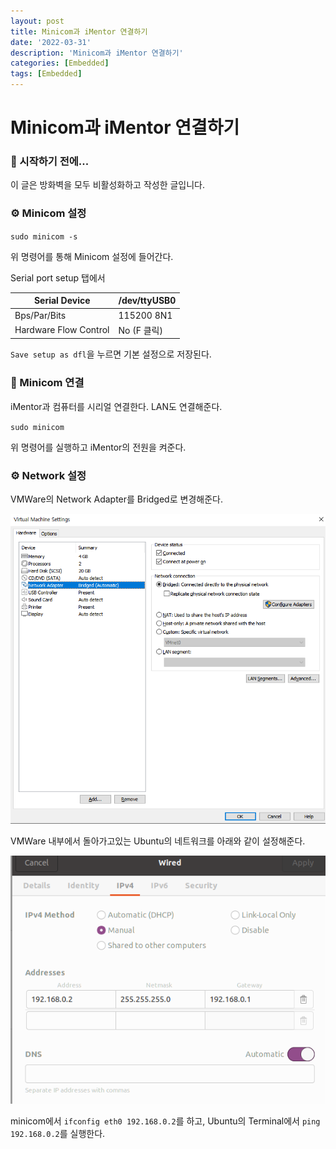 ```yaml
---
layout: post
title: Minicom과 iMentor 연결하기
date: '2022-03-31'
description: 'Minicom과 iMentor 연결하기'
categories: [Embedded]
tags: [Embedded]
---
```

# Minicom과 iMentor 연결하기

### 🎊 시작하기 전에...

이 글은 방화벽을 모두 비활성화하고 작성한 글입니다.

### ⚙ Minicom 설정

`sudo minicom -s`

위 명령어를 통해 Minicom 설정에 들어간다.

Serial port setup 탭에서

| Serial Device         | /dev/ttyUSB0 |
| --------------------- | ------------ |
| Bps/Par/Bits          | 115200 8N1   |
| Hardware Flow Control | No (F 클릭)  |

`Save setup as dfl`을 누르면 기본 설정으로 저장된다.

### 🔗 Minicom 연결

iMentor과 컴퓨터를 시리얼 연결한다. LAN도 연결해준다.

`sudo minicom`

위 명령어를 실행하고 iMentor의 전원을 켜준다.

### ⚙ Network 설정

VMWare의 Network Adapter를 Bridged로 변경해준다.

![VMWare Network Setting.png](https://github.com/leeseojune53/yatudy/blob/main/images/embedded/VMWare%20Network%20Setting.png?raw=true)

VMWare 내부에서 돌아가고있는 Ubuntu의 네트워크를 아래와 같이 설정해준다.

![Ubuntu Network Setting.png](https://github.com/leeseojune53/yatudy/blob/main/images/embedded/Ubuntu%20Network%20Setting.png?raw=true)

minicom에서 `ifconfig eth0 192.168.0.2`를 하고, Ubuntu의 Terminal에서 `ping 192.168.0.2`를 실행한다.